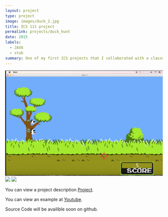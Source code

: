 ```yaml
---
layout: project
type: project
image: images/duck_2.jpg
title: ICS 111 project
permalink: projects/duck_hunt
date: 2015
labels:
  - JAVA
  - stub
summary: One of my first ICS projects that I collaborated with a classmate to recreate a version of duck hunt
---
```


<div class="ui small rounded images">
  <img class="ui image" src="../images/duck_1.png">
  <img class="ui image" src="../images/duck_2.jpg">
  <img class="ui image" src="../images/duck_suck.jpg">
</div>

You can view a project description [Project](https://docs.google.com/document/d/1eEwh4Opjy3Znyaa7l_FlEpAkc-zOMjETIUnvu6G-C5I/edit?usp=sharing).


You can view an example at [Youtube](https://www.youtube.com/watch?v=5d9tguRUmH4).

Source Code will be availible soon on github.



